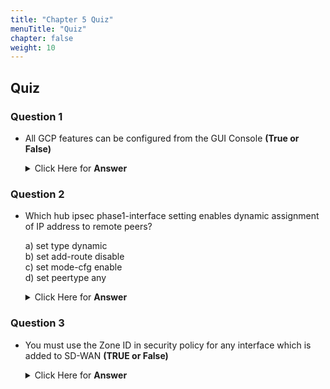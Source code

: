 ```yaml
---
title: "Chapter 5 Quiz"
menuTitle: "Quiz"
chapter: false
weight: 10
---
```


## Quiz


### Question 1

* All GCP features can be configured from the GUI Console  **(True or False)**

  <details>
  <summary> Click Here for <b>Answer</b> </summary>
  <ul>
    <li> <b>False</b> - As we saw with load balancer forwarding rules, some configurations are only available using the gcloud cli. </li>
  </ul>
  </details>
 


### Question 2

* Which hub ipsec phase1-interface setting enables dynamic assignment of IP address to remote peers?

    a) set type dynamic  
    b) set add-route disable  
    c) set mode-cfg enable  
    d) set peertype any  

  <details>
  <summary> Click Here for <b>Answer</b> </summary>
  <ul>
    <li> <b>c</b> - set mode-cfg enable along with  set ipv4-start-ip, set ipv4-end-ip and set ipv4-netmask are required on the hub to enable this feature. </li>
  </ul>
  </details>



### Question 3

* You must use the Zone ID in security policy for any interface which is added to SD-WAN **(TRUE or False)**

  <details>
  <summary> Click Here for <b>Answer</b> </summary>
  <ul>
    <li> <b>True</b> - Once an interface is part of SD-WAN, you can no longer assign policy directly to that interface. </li>
  </ul>
  </details> 


